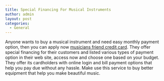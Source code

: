 ```yaml
---
title: Special Financing For Musical Instruments
author: admin
layout: post
categories:
  - General
---
```

Anyone wants to buy a musical instrument and need easy monthly payment option, then you can apply now <a href="http://www.musiciansfriend.com/pages/financing">musicians friend credit card</a>. They offer special financing for their customers and listed various types of payment option in their web site, access now and choose one based on your budget. They offer its cardholders with online login and bill payment options that help you pay due without any hassle. Make use this service to buy better equipment that help you make beautiful music.

